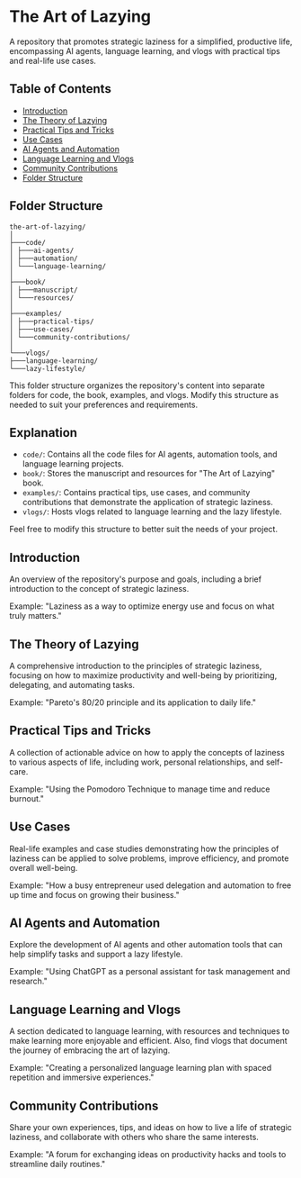 # The Art of Lazying

A repository that promotes strategic laziness for a simplified, productive life, encompassing AI agents, language learning, and vlogs with practical tips and real-life use cases.

## Table of Contents

- [Introduction](#introduction)
- [The Theory of Lazying](#the-theory-of-lazying)
- [Practical Tips and Tricks](#practical-tips-and-tricks)
- [Use Cases](#use-cases)
- [AI Agents and Automation](#ai-agents-and-automation)
- [Language Learning and Vlogs](#language-learning-and-vlogs)
- [Community Contributions](#community-contributions)
- [Folder Structure](#folder-structure)

## Folder Structure

```
the-art-of-lazying/
│
├───code/
│ ├───ai-agents/
│ ├───automation/
│ └───language-learning/
│
├───book/
│ ├───manuscript/
│ └───resources/
│
├───examples/
│ ├───practical-tips/
│ ├───use-cases/
│ └───community-contributions/
│
└───vlogs/
├───language-learning/
└───lazy-lifestyle/
```


This folder structure organizes the repository's content into separate folders for code, the book, examples, and vlogs. Modify this structure as needed to suit your preferences and requirements.

## Explanation

- `code/`: Contains all the code files for AI agents, automation tools, and language learning projects.
- `book/`: Stores the manuscript and resources for "The Art of Lazying" book.
- `examples/`: Contains practical tips, use cases, and community contributions that demonstrate the application of strategic laziness.
- `vlogs/`: Hosts vlogs related to language learning and the lazy lifestyle.

Feel free to modify this structure to better suit the needs of your project.

## Introduction

An overview of the repository's purpose and goals, including a brief introduction to the concept of strategic laziness.

Example: "Laziness as a way to optimize energy use and focus on what truly matters."

## The Theory of Lazying

A comprehensive introduction to the principles of strategic laziness, focusing on how to maximize productivity and well-being by prioritizing, delegating, and automating tasks.

Example: "Pareto's 80/20 principle and its application to daily life."

## Practical Tips and Tricks

A collection of actionable advice on how to apply the concepts of laziness to various aspects of life, including work, personal relationships, and self-care.

Example: "Using the Pomodoro Technique to manage time and reduce burnout."

## Use Cases

Real-life examples and case studies demonstrating how the principles of laziness can be applied to solve problems, improve efficiency, and promote overall well-being.

Example: "How a busy entrepreneur used delegation and automation to free up time and focus on growing their business."

## AI Agents and Automation

Explore the development of AI agents and other automation tools that can help simplify tasks and support a lazy lifestyle.

Example: "Using ChatGPT as a personal assistant for task management and research."

## Language Learning and Vlogs

A section dedicated to language learning, with resources and techniques to make learning more enjoyable and efficient. Also, find vlogs that document the journey of embracing the art of lazying.

Example: "Creating a personalized language learning plan with spaced repetition and immersive experiences."

## Community Contributions

Share your own experiences, tips, and ideas on how to live a life of strategic laziness, and collaborate with others who share the same interests.

Example: "A forum for exchanging ideas on productivity hacks and tools to streamline daily routines."



